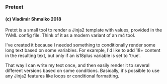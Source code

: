### Pretext
#### (c) Vladimir Shmalko 2018

Pretxt is a small tool to render a Jinja2 template with values, provided in the YAML config file.
Think of it as a modern variant of an m4 tool.

I've created it because I needed something to conditionally render some long text based on some variables.
For example, I'd like to add 18+ content in the resulting text, but only if an is18plus variable is set to 'true'.

That way I can write my text once, and then easily render it to several different versions based on some conditions. Basically, it's possible to use any Jinja2 features like loops or conditional formatting.